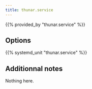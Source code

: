 ```yaml
---
title: thunar.service
---
```


{{% provided_by "thunar.service" %}}

## Options

{{% systemd_unit "thunar.service" %}}

## Additionnal notes

Nothing here.